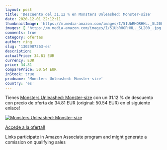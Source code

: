```yaml
---
layout: post
title: 'Descuento del 31.12 % en Monsters Unleashed: Monster-size'
date: 2020-12-01 22:12:11
thumbnailImage: 'https://m.media-amazon.com/images/I/51UbRHORHHL._SL200_.jpg'
images: [ 'https://m.media-amazon.com/images/I/51UbRHORHHL._SL200_.jpg' ]
comments: true
category: ofertas
author: ring
slug: '1302907263-es'
description:
actualPrice: 34.81 EUR
currency: EUR
price: 34.81
comparePrice: 50.54 EUR
inStock: true
prodname: 'Monsters Unleashed: Monster-size'
country: 'es'
---
```


Tienes [Monsters Unleashed: Monster-size](https://www.amazon.es/dp/1302907263/?tag=tolees-21) con un 31.12 % de descuento con precio de oferta de 34.81 EUR (original: 50.54 EUR) en el siguiente enlace!

[![Monsters Unleashed: Monster-size](https://m.media-amazon.com/images/I/51UbRHORHHL._SL200_.jpg)](https://www.amazon.es/dp/1302907263/?tag=tolees-21)

[Accede a la oferta!!](https://www.amazon.es/dp/1302907263/?tag=tolees-21)

Links participate in Amazon Associate program and might generate a comission on qualifying sales


